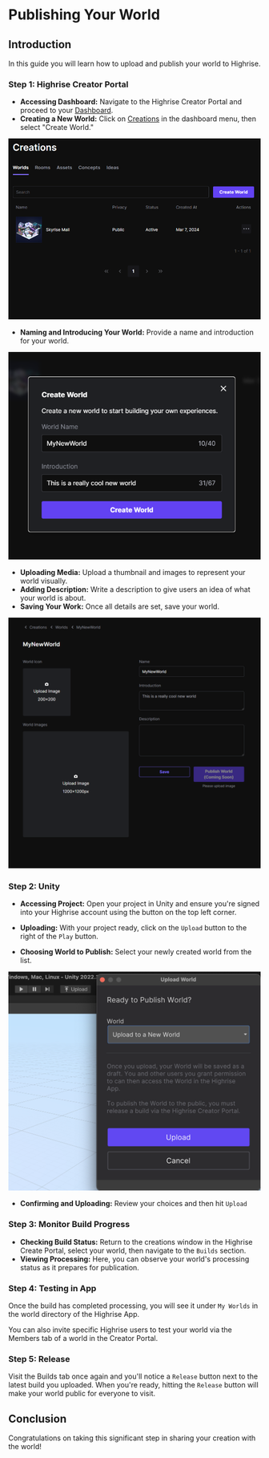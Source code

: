 # **Publishing Your World**

## **Introduction**
In this guide you will learn how to upload and publish your world to Highrise.

### **Step 1: Highrise Creator Portal**
- **Accessing Dashboard:** Navigate to the Highrise Creator Portal and proceed to your [Dashboard](https://create.highrise.game/dashboard).
- **Creating a New World:** Click on [Creations](https://create.highrise.game/dashboard/creations) in the dashboard menu, then select "Create World."

![Create-World](/assets/learn/guides/studio/create-world.png)

- **Naming and Introducing Your World:** Provide a name and introduction for your world.

![name-world](/assets/learn/guides/studio/name-world.png)

- **Uploading Media:** Upload a thumbnail and images to represent your world visually.
- **Adding Description:** Write a description to give users an idea of what your world is about.
- **Saving Your Work:** Once all details are set, save your world.

![save-world](/assets/learn/guides/studio/save-world.png)


### **Step 2: Unity**
- **Accessing Project:** Open your project in Unity and ensure you're signed into your Highrise account using the button on the top left corner.

- **Uploading:** With your project ready, click on the `Upload` button to the right of the `Play` button.
- **Choosing World to Publish:** Select your newly created world from the list.

![upload](/assets/learn/guides/studio/creating-your-first-world/upload-world.png)

- **Confirming and Uploading:** Review your choices and then hit `Upload`

### **Step 3: Monitor Build Progress**

- **Checking Build Status:** Return to the creations window in the Highrise Create Portal, select your world, then navigate to the `Builds` section.
- **Viewing Processing:** Here, you can observe your world's processing status as it prepares for publication.

### **Step 4: Testing in App**

Once the build has completed processing, you will see it under `My Worlds` in the world directory of the Highrise App.

You can also invite specific Highrise users to test your world via the Members tab of a world in the Creator Portal.

### **Step 5: Release**

Visit the Builds tab once again and you'll notice a `Release` button next to the latest build you uploaded. When you're ready, hitting the `Release` button will make your world public for everyone to visit.


## **Conclusion**

Congratulations on taking this significant step in sharing your creation with the world!


